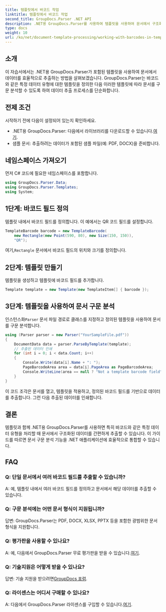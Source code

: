 ```yaml
---
title: 템플릿에서 바코드 작업
linktitle: 템플릿에서 바코드 작업
second_title: GroupDocs.Parser .NET API
description: .NET용 GroupDocs.Parser를 사용하여 템플릿을 사용하여 문서에서 구조화된 데이터를 추출하는 방법을 알아보세요. 바코드 필드를 사용하여 데이터 추출을 단순화합니다.
type: docs
weight: 10
url: /ko/net/document-template-processing/working-with-barcodes-in-templates/
---
```

## 소개
이 자습서에서는 .NET용 GroupDocs.Parser가 포함된 템플릿을 사용하여 문서에서 데이터를 효율적으로 추출하는 방법을 살펴보겠습니다. GroupDocs.Parser는 바코드와 같은 특정 데이터 유형에 대한 템플릿을 정의한 다음 이러한 템플릿에 따라 문서를 구문 분석할 수 있도록 하여 데이터 추출 프로세스를 단순화합니다.
## 전제 조건
시작하기 전에 다음이 설정되어 있는지 확인하세요.
-  .NET용 GroupDocs.Parser: 다음에서 라이브러리를 다운로드할 수 있습니다.[여기](https://releases.groupdocs.com/parser/net/).
- 샘플 문서: 추출하려는 데이터가 포함된 샘플 파일(예: PDF, DOCX)을 준비합니다.

## 네임스페이스 가져오기
먼저 C# 코드에 필요한 네임스페이스를 포함합니다.
```csharp
using GroupDocs.Parser.Data;
using GroupDocs.Parser.Templates;
using System;
```
## 1단계: 바코드 필드 정의
템플릿 내에서 바코드 필드를 정의합니다. 이 예에서는 QR 코드 필드를 설정합니다.
```csharp
TemplateBarcode barcode = new TemplateBarcode(
    new Rectangle(new Point(590, 80), new Size(150, 150)),
    "QR");
```
 여기,`Rectangle` 문서에서 바코드 필드의 위치와 크기를 정의합니다.
## 2단계: 템플릿 만들기
템플릿을 생성하고 템플릿에 바코드 필드를 추가합니다.
```csharp
Template template = new Template(new TemplateItem[] { barcode });
```
## 3단계: 템플릿을 사용하여 문서 구문 분석
 인스턴스화`Parser` 문서 파일 경로로 클래스를 지정하고 정의된 템플릿을 사용하여 문서를 구문 분석합니다.
```csharp
using (Parser parser = new Parser("YourSampleFile.pdf"))
{
    DocumentData data = parser.ParseByTemplate(template);
    // 추출된 데이터 인쇄
    for (int i = 0; i < data.Count; i++)
    {
        Console.Write(data[i].Name + ": ");
        PageBarcodeArea area = data[i].PageArea as PageBarcodeArea;
        Console.WriteLine(area == null ? "Not a template barcode field" : area.Value);
    }
}
```
이 코드 조각은 문서를 열고, 템플릿을 적용하고, 정의된 바코드 필드를 기반으로 데이터를 추출합니다. 그런 다음 추출된 데이터를 인쇄합니다.

## 결론
템플릿과 함께 .NET용 GroupDocs.Parser를 사용하면 특히 바코드와 같은 특정 데이터 유형을 처리할 때 문서에서 구조화된 데이터를 간편하게 추출할 수 있습니다. 이 가이드를 따르면 문서 구문 분석 기능을 .NET 애플리케이션에 효율적으로 통합할 수 있습니다.

## FAQ
### Q: 단일 문서에서 여러 바코드 필드를 추출할 수 있습니까?
A: 예, 템플릿 내에서 여러 바코드 필드를 정의하고 문서에서 해당 데이터를 추출할 수 있습니다.
### Q: 구문 분석에는 어떤 문서 형식이 지원됩니까?
답변: GroupDocs.Parser는 PDF, DOCX, XLSX, PPTX 등을 포함한 광범위한 문서 형식을 지원합니다.
### Q: 평가판을 사용할 수 있나요?
 A: 예, 다음에서 GroupDocs.Parser 무료 평가판을 받을 수 있습니다.[여기](https://releases.groupdocs.com/).
### Q: 기술지원은 어떻게 받을 수 있나요?
 답변: 기술 지원을 받으려면[GroupDocs 포럼](https://forum.groupdocs.com/c/parser/17).
### Q: 라이센스는 어디서 구매할 수 있나요?
 A: 다음에서 GroupDocs.Parser 라이센스를 구입할 수 있습니다.[여기](https://purchase.groupdocs.com/buy).